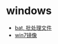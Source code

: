 # windows

+ [bat, 批处理文件](https://github.com/HudsonWu/linuxStudying/tree/master/windows/bat)
+ [win7镜像](https://github.com/HudsonWu/linuxStudying/blob/master/windows/win7_images.md)
